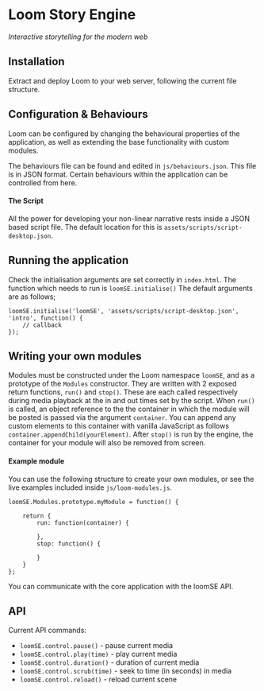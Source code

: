 # Loom Story Engine
*Interactive storytelling for the modern web*

## Installation

Extract and deploy Loom to your web server, following the current file structure.

## Configuration & Behaviours

Loom can be configured by changing the behavioural properties of the application, as well as extending the base functionality with custom modules.

The behaviours file can be found and edited in `js/behaviours.json`. This file is in JSON format. Certain behaviours within the application can be controlled from here.

#### The Script

All the power for developing your non-linear narrative rests inside a JSON based script file. The default location for this is `assets/scripts/script-desktop.json`.

## Running the application

Check the initialisation arguments are set correctly in `index.html`. The function which needs to run is `loomSE.initialise()` The default arguments are as follows;

```
loomSE.initialise('loomSE', 'assets/scripts/script-desktop.json', 'intro', function() {
    // callback
});
```

## Writing your own modules

Modules must be constructed under the Loom namespace `loomSE`, and as a prototype of the `Modules` constructor. They are written with 2 exposed return functions, `run()` and `stop()`. These are each called respectively during media playback at the in and out times set by the script. When `run()` is called, an object reference to the the container in which the module will be posted is passed via the argument `container`. You can append any custom elements to this container with vanilla JavaScript as follows `container.appendChild(yourElement)`. After `stop()` is run by the engine, the container for your module will also be removed from screen.

#### Example module

You can use the following structure to create your own modules, or see the live examples included inside `js/loom-modules.js`.

```
loomSE.Modules.prototype.myModule = function() {

    return {
        run: function(container) {
            
        },
        stop: function() {

        }
    }
};
```

You can communicate with the core application with the loomSE API.

## API

Current API commands:

- `loomSE.control.pause()` - pause current media
- `loomSE.control.play(time)` - play current media
- `loomSE.control.duration()` - duration of current media
- `loomSE.control.scrub(time)` - seek to time (in seconds) in media
- `loomSE.control.reload()` - reload current scene